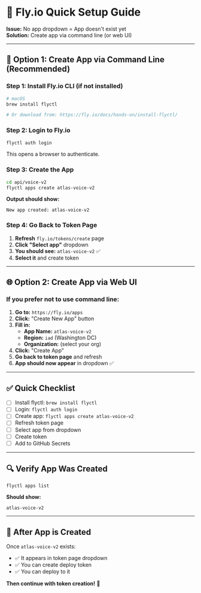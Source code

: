 # 🚀 Fly.io Quick Setup Guide

**Issue:** No app dropdown = App doesn't exist yet  
**Solution:** Create app via command line (or web UI)

---

## 🎯 **Option 1: Create App via Command Line (Recommended)**

### **Step 1: Install Fly.io CLI (if not installed)**

```bash
# macOS
brew install flyctl

# Or download from: https://fly.io/docs/hands-on/install-flyctl/
```

### **Step 2: Login to Fly.io**

```bash
flyctl auth login
```

This opens a browser to authenticate.

### **Step 3: Create the App**

```bash
cd api/voice-v2
flyctl apps create atlas-voice-v2
```

**Output should show:**
```
New app created: atlas-voice-v2
```

### **Step 4: Go Back to Token Page**

1. **Refresh** `fly.io/tokens/create` page
2. **Click "Select app"** dropdown
3. **You should see:** `atlas-voice-v2` ✅
4. **Select it** and create token

---

## 🌐 **Option 2: Create App via Web UI**

### **If you prefer not to use command line:**

1. **Go to:** `https://fly.io/apps`
2. **Click:** "Create New App" button
3. **Fill in:**
   - **App Name:** `atlas-voice-v2`
   - **Region:** `iad` (Washington DC)
   - **Organization:** (select your org)
4. **Click:** "Create App"
5. **Go back to token page** and refresh
6. **App should now appear** in dropdown ✅

---

## ✅ **Quick Checklist**

- [ ] Install flyctl: `brew install flyctl`
- [ ] Login: `flyctl auth login`
- [ ] Create app: `flyctl apps create atlas-voice-v2`
- [ ] Refresh token page
- [ ] Select app from dropdown
- [ ] Create token
- [ ] Add to GitHub Secrets

---

## 🔍 **Verify App Was Created**

```bash
flyctl apps list
```

**Should show:**
```
atlas-voice-v2
```

---

## 🎯 **After App is Created**

Once `atlas-voice-v2` exists:
- ✅ It appears in token page dropdown
- ✅ You can create deploy token
- ✅ You can deploy to it

**Then continue with token creation!** 🚀

